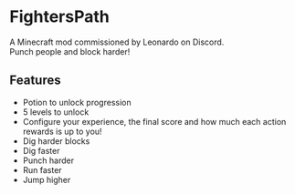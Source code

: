 # FightersPath
A Minecraft mod commissioned by Leonardo on Discord.  
Punch people and block harder!  
## Features
- Potion to unlock progression  
- 5 levels to unlock  
- Configure your experience, the final score and how much each action rewards is up to you!  
- Dig harder blocks  
- Dig faster  
- Punch harder  
- Run faster
- Jump higher


